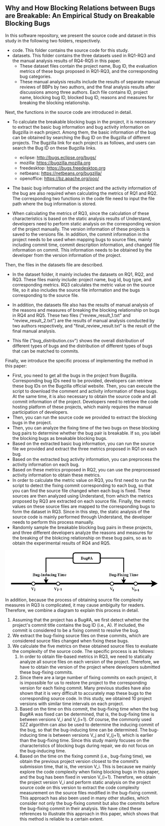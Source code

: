 ## Why and How Blocking Relations between Bugs are Breakable: An Empirical Study on Breakable Blocking Bugs
In this software repository, we present the source code and dataset in this study in the following two folders, respectively.
- code. This folder contains the source code for this study.
- datasets. This folder contains the three datasets used in RQ1-RQ3 and the manual analysis results of RQ4-RQ5 in this paper. 
    - These dataset files contain the project name, Bug ID, the evaluation metrics of these bugs proposed in RQ1-RQ3, and the corresponding bug categories.
    - These manual analysis results include the results of separate manual reviews of BBPs by two authors, and the final analysis results after discussions among three authors. Each file contains ID, project name, blocking bug ID, blocked bug ID, reasons and measures for breaking the blocking relationship.

Next, the functions in the source code are introduced in detail.
- To calculate the breakable blocking bugs in the project, it is necessary to extract the basic bug information and bug activity information on Bugzilla in each project. Among them, the basic information of the bug can be obtained by searching the Bug ID on the Bugzilla of different projects. The Bugzilla link for each project is as follows, and users can search the Bug ID on these Bugzilla links.
    - eclipse: http://bugs.eclipse.org/bugs/
    - mozilla: https://bugzilla.mozilla.org
    - freedesktop: https://bugs.freedesktop.org
    - netbeans: https://netbeans.org/bugzilla/
    - openoffice: https://bz.apache.org/ooo/

- The basic bug information of the project and the activity information of the bug are also required when calculating the metrics of RQ1 and RQ2. The corresponding two functions in the code file need to input the file path where the bug information is stored. 

- When calculating the metrics of RQ3, since the calculation of these characteristics is based on the static analysis results of Understand, developers need to perform static analysis on the corresponding version of the project manually. The version information of these projects is saved to the versions file. In addition, the commit information in the project needs to be used when mapping bugs to source files, mainly including commit time, commit description information, and changed file information on commit. This information needs to be obtained by the developer from the version information of the project.

Then, the files in the datasets file are described.
- In the dataset folder, it mainly includes the datasets on RQ1, RQ2, and RQ3. These files mainly include: project name, bug id, bug type, and corresponding metrics. RQ3 calculates the metric value on the source file, so it also includes the source file information and the bugs corresponding to the source file.

- In addition, the datasets file also has the results of manual analysis of the reasons and measures of breaking the blocking relationship on bugs in RQ4 and RQ5. These two files ("review_result_1.txt" and "review_result_2.txt") are the results of manual analysis conducted by two authors respectively, and "final_review_result.txt" is the result of the final manual analysis.

- This file ("bug_distribution.csv") shows the overall distribution of different types of bugs and the distribution of different types of bugs that can be matched to commits.

Finally, we introduce the specific process of implementing the method in this paper:
- First, you need to get all the bugs in the project from Bugzilla. Corresponding bug IDs need to be provided, developers can retrieve these bug IDs on the Bugzilla official website. Then, you can execute the script to download the comment and activity information of these bugs. At the same time, it is also necessary to obtain the source code and all commit information of the project. Developers need to retrieve the code hosting platform of these projects, which mainly requires the manual participation of developers.
- Then, you can run the source code we provided to extract the blocking bugs in the project.
- Then, you can analyze the fixing time of the two bugs on these blocking bug pairs to determine whether the bug pair is breakable. If so, you label the blocking bugs as breakable blocking bugs.
- Based on the extracted basic bug information, you can run the source file we provided and extract the three metrics proposed in RQ1 on each bug.
- Based on the extracted bug activity information, you can preprocess the activity information on each bug.
- Based on these metrics proposed in RQ2, you can use the preprocessed activity information to obtain these metrics.
- In order to calculate the metric value on RQ3, you first need to run the script to detect the fixing commit corresponding to each bug, so that you can find the source file changed when each bug is fixed. These sources are then analyzed using Understand, from which the metrics proposed by RQ3 are extracted on each source file. Finally, the metric values on these source files are mapped to the corresponding bugs to form the dataset in RQ3. Since in this step, the static analysis of the source code is mainly performed through Understand, the developer needs to perform this process manually.
- Randomly sample the breakable blocking bug pairs in these projects, and three different developers analyze the reasons and measures for the breaking of the blokcing relationship on these bug pairs, so as to obtain the experimental results of RQ4 and RQ5.


![The Figure of Mapping the Bugs to The Source Code](drawio.png)
In addition, because the process of obtaining source file complexity measures in RQ3 is complicated, it may cause ambiguity for readers. Therefore, we combine a diagram to explain this process in detail.
1. Assuming that the project has a Bug#A, we first detect whether the project's commit title contains the bug ID (i.e., A). If included, the commit is considered to be a fixing commit to resolve the bug. 
2. We extract the bug-fixing source files on these commits, which are considered source files changed when fixing these bugs.
3. We calculate the five metrics on these obtained source files to evaluate the complexity of the source code. The specific process is as follows:
    1. In order to obtain file-based metrics in RQ3, we need to statically analyze all source files on each version of the project. Therefore, we have to obtain the version of the project where developers submitted these bug-fixing commits.
	2. Since there are a large number of fixing commits on each project, it is impossible for us to restore the project to the corresponding version for each fixing commit. Many previous studies have also shown that it is very difficult to accurately map these bugs to the corresponding source code. In this study, we obtained 10 project versions with similar time intervals on each project. 
	3. Based on the time on this commit, the bug-fixing time when the bug Bug#A was fixed can be determined, that is, the bug-fixing time is between versions V_i and V_(i+1). Of course, the commonly used SZZ algorithm can also be used to determine the inducing commit of the bug, so that the bug-inducing time can be determined. The bug-inducing time is between versions V_j and V_(j+1), which is earlier than the bug-fixing time. Since this study mainly focuses on the characteristics of blocking bugs during repair, we do not focus on the bug-inducing time. 
	4. Based on the time on the fixing commit (i.e., bug-fixing time), we obtain the previous project version closest to the commit‘s submission time, that is, the version V_i. This is because we mainly explore the code complexity when fixing blocking bugs in this paper, and the bug has been fixed in version V_(i+1). Therefore, we obtain the project version V_i and perform static analysis on the project source code on this version to extract the code complexity measurement on the source files modified in the bug-fixing commit. This approach has also been used in many other studies, which consider not only the bug-fixing commit but also the commits before the bug-fixing commit in their analysis. We have cited these references to illustrate this approach in this paper, which shows that this method is reliable to a certain extent.
